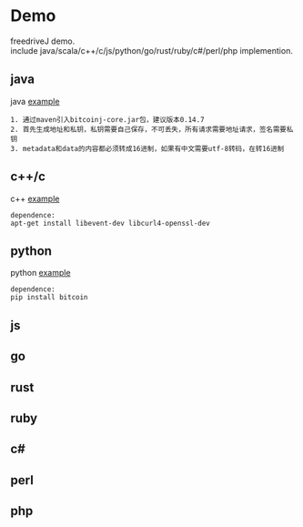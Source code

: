 # Demo 
freedriveJ demo.     
include java/scala/c++/c/js/python/go/rust/ruby/c#/perl/php implemention.
## java
java [example](./java)
```
1. 通过maven引入bitcoinj-core.jar包，建议版本0.14.7
2. 首先生成地址和私钥，私钥需要自己保存，不可丢失，所有请求需要地址请求，签名需要私钥
3. metadata和data的内容都必须转成16进制，如果有中文需要utf-8转码，在转16进制
```
## c++/c
c++ [example](./c++)
```
dependence:      
apt-get install libevent-dev libcurl4-openssl-dev
```
## python
python [example](./python)
```
dependence:
pip install bitcoin
```
## js

## go

## rust

## ruby

## c#

## perl

## php
